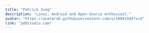 ```yaml
---
title: "Patrick Jung"
description: "Linux, Android and Open-Source enthusiast."
avatar: "https://avatars0.githubusercontent.com/u/10941504?v=4"
link: "pddstudio.com"
---
```

